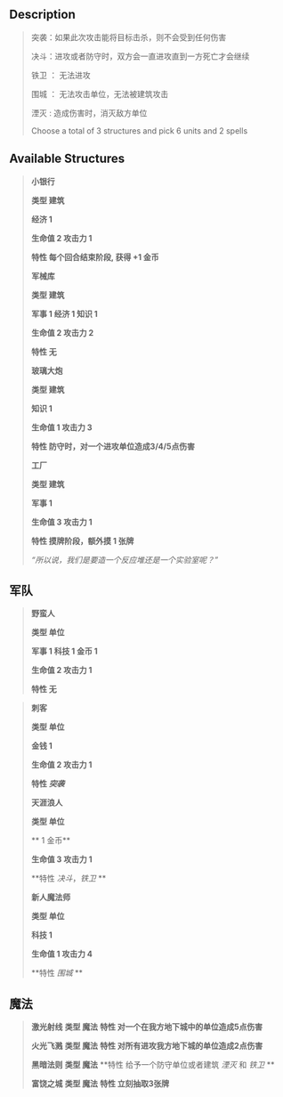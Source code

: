 ## Description
>
> 突袭：如果此次攻击能将目标击杀，则不会受到任何伤害
>
> 决斗：进攻或者防守时，双方会一直进攻直到一方死亡才会继续
> 
> 铁卫 ： 无法进攻
> 
> 围城 ： 无法攻击单位，无法被建筑攻击
> 
> 湮灭 : 造成伤害时，消灭敌方单位
>
> Choose a total of 3 structures and pick 6 units and 2 spells
> 
## Available Structures
>
> **小银行**
> 
>**类型 	建筑**
>
> **经济	1** 
>
> **生命值	2 攻击力	1**
>
> **特性 	每个回合结束阶段, 获得 +1 金币**
> 
> **军械库**
> 
>**类型 	建筑**
>
> **军事 1 经济 1 知识 1** 
>
> **生命值	2 攻击力	2**
>
> **特性 无**
> 
> **玻璃大炮**
> 
>**类型 	建筑**
>
> **知识	1** 
>
> **生命值	1	攻击力	3**
>
> **特性 防守时，对一个进攻单位造成3/4/5点伤害**
>
> **工厂**
> 
>**类型 	建筑**
>
> **军事	1** 
>
> **生命值	3	攻击力	1**
>
> **特性 摸牌阶段，额外摸 1 张牌**
> 
> *“所以说，我们是要造一个反应堆还是一个实验室呢？”*

## 军队
>
> **野蛮人**
> 
>**类型 单位**
> 
> **军事 1 科技 1 金币 1**
> 
> **生命值	2	攻击力	1**
> 
> **特性 无**

>
> **刺客**
> 
>**类型 单位**
> 
> **金钱	1**
> 
> **生命值	2	攻击力	1**
> 
> **特性 *突袭***
> 
>
> **天涯浪人**
> 
>**类型 单位**
> 
> ** 1 金币**
> 
> **生命值	3	攻击力	1**
> 
> **特性 *决斗*，*铁卫* **
> 
> **新人魔法师**
> 
>**类型 单位**
> 
> **科技	1**
> 
> **生命值	1	攻击力	4**
> 
> **特性 *围城* **
## 魔法
> 
> 
> **激光射线**
>**类型 魔法**
> **特性 对一个在我方地下城中的单位造成5点伤害**
> 
> **火光飞溅**
>**类型 魔法**
> **特性 对所有进攻我方地下城的单位造成2点伤害** 
> 
> **黑暗法则**
>**类型 魔法**
> **特性 给予一个防守单位或者建筑 *湮灭* 和 *铁卫* ** 
>
> **富饶之城**
>**类型 魔法**
> **特性 立刻抽取3张牌**
> 
